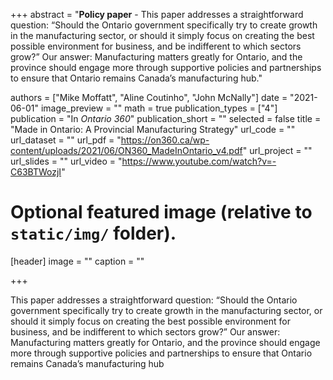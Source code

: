 +++
abstract = "**Policy paper** - This paper addresses a straightforward question: “Should the Ontario government specifically try to create growth in the manufacturing sector, or should it simply focus on creating the best possible environment for business, and be indifferent to which sectors grow?” Our answer: Manufacturing matters greatly for Ontario, and the province should engage more through supportive policies and partnerships to ensure that Ontario remains Canada’s manufacturing hub."

authors = ["Mike Moffatt", "Aline Coutinho", "John McNally"]
date = "2021-06-01"
image_preview = ""
math = true
publication_types = ["4"]
publication = "In *Ontario 360*"
publication_short = ""
selected = false
title = "Made in Ontario: A Provincial Manufacturing Strategy"
url_code = ""
url_dataset = ""
url_pdf = "https://on360.ca/wp-content/uploads/2021/06/ON360_MadeInOntario_v4.pdf"
url_project = ""
url_slides = ""
url_video = "https://www.youtube.com/watch?v=-C63BTWozjI"


# Optional featured image (relative to `static/img/` folder).
[header]
image = ""
caption = ""

+++

This paper addresses a straightforward question: “Should the Ontario government specifically try to create growth in the manufacturing sector, or should it simply focus on creating the best possible environment for business, and be indifferent to which sectors grow?” Our answer: Manufacturing matters greatly for Ontario, and the province should engage more through supportive policies and partnerships to ensure that Ontario remains Canada’s manufacturing hub
